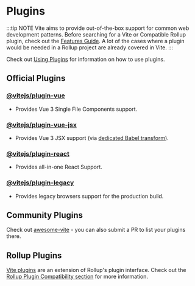 # Plugins

:::tip NOTE
Vite aims to provide out-of-the-box support for common web development patterns. Before searching for a Vite or Compatible Rollup plugin, check out the [Features Guide](../guide/features). A lot of the cases where a plugin would be needed in a Rollup project are already covered in Vite.
:::

Check out [Using Plugins](../guide/using-plugins) for information on how to use plugins.

## Official Plugins

### [@vitejs/plugin-vue](https://github.com/vitejs/vite/tree/main/packages/plugin-vue)

- Provides Vue 3 Single File Components support.

### [@vitejs/plugin-vue-jsx](https://github.com/vitejs/vite/tree/main/packages/plugin-vue-jsx)

- Provides Vue 3 JSX support (via [dedicated Babel transform](https://github.com/vuejs/jsx-next)).

### [@vitejs/plugin-react](https://github.com/vitejs/vite/tree/main/packages/plugin-react)

- Provides all-in-one React Support.

### [@vitejs/plugin-legacy](https://github.com/vitejs/vite/tree/main/packages/plugin-legacy)

- Provides legacy browsers support for the production build.

## Community Plugins

Check out [awesome-vite](https://github.com/vitejs/awesome-vite#plugins) - you can also submit a PR to list your plugins there.

## Rollup Plugins

[Vite plugins](../guide/api-plugin) are an extension of Rollup's plugin interface. Check out the [Rollup Plugin Compatibility section](../guide/api-plugin#rollup-plugin-compatibility) for more information.
